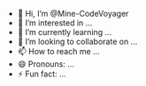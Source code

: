 - 👋 Hi, I’m @Mine-CodeVoyager
- 👀 I’m interested in ...
- 🌱 I’m currently learning ...
- 💞️ I’m looking to collaborate on ...
- 📫 How to reach me ...
- 😄 Pronouns: ...
- ⚡ Fun fact: ...

<!---
Mine-CodeVoyager/Mine-CodeVoyager is a ✨ special ✨ repository because its `README.md` (this file) appears on your GitHub profile.
You can click the Preview link to take a look at your changes.
--->
